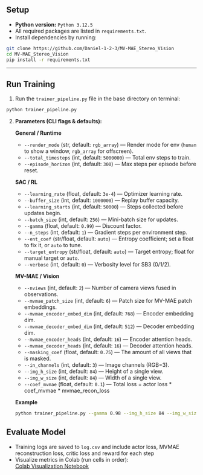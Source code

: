 ## Setup

- **Python version:** `Python 3.12.5`
- All required packages are listed in `requirements.txt`.
- Install dependencies by running:

```bash
git clone https://github.com/Daniel-1-2-3/MV-MAE_Stereo_Vision
cd MV-MAE_Stereo_Vision
pip install -r requirements.txt
```

---

## Run Training

1. Run the `trainer_pipeline.py` file in the base directory on terminal:

```bash
python trainer_pipeline.py
```

2. **Parameters (CLI flags & defaults):**

   **General / Runtime**
   - `--render_mode` (str, default: `rgb_array`) — Render mode for env (`human` to show a window, `rgb_array` for offscreen).
   - `--total_timesteps` (int, default: `5000000`) — Total env steps to train.
   - `--episode_horizon` (int, default: `300`) — Max steps per episode before reset.
   
   **SAC / RL**
   - `--learning_rate` (float, default: `3e-4`) — Optimizer learning rate.
   - `--buffer_size` (int, default: `1000000`) — Replay buffer capacity.
   - `--learning_starts` (int, default: `50000`) — Steps collected before updates begin.
   - `--batch_size` (int, default: `256`) — Mini-batch size for updates.
   - `--gamma` (float, default: `0.99`) — Discount factor.
   - `--n_steps` (int, default: `1`) — Gradient steps per environment step.
   - `--ent_coef` (str/float, default: `auto`) — Entropy coefficient; set a float to fix it, or `auto` to tune.
   - `--target_entropy` (str/float, default: `auto`) — Target entropy; float for manual target or `auto`.
   - `--verbose` (int, default: `0`) — Verbosity level for SB3 (0/1/2).
   
   **MV-MAE / Vision**
   - `--nviews` (int, default: `2`) — Number of camera views fused in observations.
   - `--mvmae_patch_size` (int, default: `6`) — Patch size for MV-MAE patch embeddings.
   - `--mvmae_encoder_embed_dim` (int, default: `768`) — Encoder embedding dim.
   - `--mvmae_decoder_embed_dim` (int, default: `512`) — Decoder embedding dim.
   - `--mvmae_encoder_heads` (int, default: `16`) — Encoder attention heads.
   - `--mvmae_decoder_heads` (int, default: `16`) — Decoder attention heads.
   - `--masking_coef` (float, default: `0.75`) — The amount of all views that is masked. 
   - `--in_channels` (int, default: `3`) — Image channels (RGB=3).
   - `--img_h_size` (int, default: `84`) — Height of a single view.
   - `--img_w_size` (int, default: `84`) — Width of a single view.
   - `--coef_mvmae` (float, default: `0.1`) — Total loss = actor loss * coef_mvmae * mvmae_recon_loss
   
   **Example**
   ```bash
   python trainer_pipeline.py --gamma 0.98 --img_h_size 84 --img_w_size 84 --mvmae_patch_size 8  --mvmae_encoder_embed_dim 768 --mvmae_decoder_embed_dim 512
   ```
## Evaluate Model

- Training logs are saved to `log.csv` and include actor loss, MVMAE reconstruction loss, critic loss and reward for each step
- Visualize metrics in Colab (run cells in order):  
  [Colab Visualization Notebook](https://colab.research.google.com/drive/16gPPI8HYgLcdplrTIn5KxCcgwm1OSq_e#scrollTo=Jysv5pMR-6PQ)

